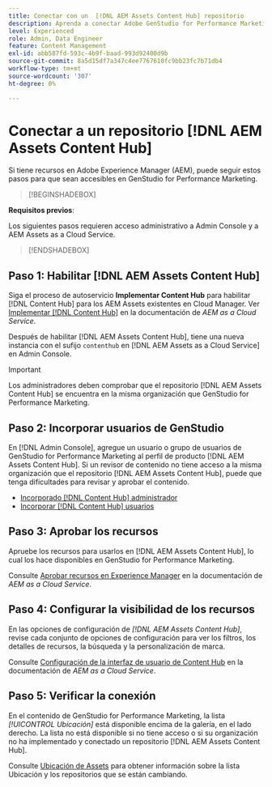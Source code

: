 ```yaml
---
title: Conectar con un  [!DNL AEM Assets Content Hub] repositorio
description: Aprenda a conectar Adobe GenStudio for Performance Marketing a un repositorio de Adobe Experience Manager (AEM) [!DNL Content Hub] y a aprovechar el contenido aprobado existente.
level: Experienced
role: Admin, Data Engineer
feature: Content Management
exl-id: abb587fd-593c-4b9f-baad-993d92400d9b
source-git-commit: 8a5d15df7a347c4ee7767610fc9bb23fc7b71db4
workflow-type: tm+mt
source-wordcount: '307'
ht-degree: 0%

---
```


# Conectar a un repositorio [!DNL AEM Assets Content Hub]

Si tiene recursos en Adobe Experience Manager (AEM), puede seguir estos pasos para que sean accesibles en GenStudio for Performance Marketing.

>[!BEGINSHADEBOX]

**Requisitos previos**:

Los siguientes pasos requieren acceso administrativo a Admin Console y a AEM Assets as a Cloud Service.

>[!ENDSHADEBOX]

## Paso 1: Habilitar [!DNL AEM Assets Content Hub]

Siga el proceso de autoservicio **Implementar Content Hub** para habilitar [!DNL Content Hub] para los AEM Assets existentes en Cloud Manager. Ver [Implementar [!DNL Content Hub]](https://experienceleague.adobe.com/en/docs/experience-manager-cloud-service/content/assets/content-hub/deploy-content-hub) en la documentación de _AEM as a Cloud Service_.

Después de habilitar [!DNL AEM Assets Content Hub], tiene una nueva instancia con el sufijo `contenthub` en [!DNL AEM Assets as a Cloud Service] en Admin Console.

>[!IMPORTANT]
>
>Los administradores deben comprobar que el repositorio [!DNL AEM Assets Content Hub] se encuentra en la misma organización que GenStudio for Performance Marketing.

## Paso 2: Incorporar usuarios de GenStudio

En [!DNL Admin Console], agregue un usuario o grupo de usuarios de GenStudio for Performance Marketing al perfil de producto [!DNL AEM Assets Content Hub]. Si un revisor de contenido no tiene acceso a la misma organización que el repositorio [!DNL AEM Assets Content Hub], puede que tenga dificultades para revisar y aprobar el contenido.

- [Incorporado [!DNL Content Hub] administrador](https://experienceleague.adobe.com/en/docs/experience-manager-cloud-service/content/assets/content-hub/deploy-content-hub#onboard-content-hub-administrator)
- [Incorporar [!DNL Content Hub] usuarios](https://experienceleague.adobe.com/en/docs/experience-manager-cloud-service/content/assets/content-hub/deploy-content-hub#onboard-content-hub-users)

## Paso 3: Aprobar los recursos

Apruebe los recursos para usarlos en [!DNL AEM Assets Content Hub], lo cual los hace disponibles en GenStudio for Performance Marketing.

Consulte [Aprobar recursos en Experience Manager](https://experienceleague.adobe.com/en/docs/experience-manager-cloud-service/content/assets/dynamicmedia/dynamic-media-open-apis/approve-assets) en la documentación de _AEM as a Cloud Service_.

## Paso 4: Configurar la visibilidad de los recursos

En las opciones de configuración de _[!DNL AEM Assets Content Hub]_, revise cada conjunto de opciones de configuración para ver los filtros, los detalles de recursos, la búsqueda y la personalización de marca.

Consulte [Configuración de la interfaz de usuario de Content Hub](https://experienceleague.adobe.com/en/docs/experience-manager-cloud-service/content/assets/content-hub/configure-content-hub-ui-options) en la documentación de _AEM as a Cloud Service_.

## Paso 5: Verificar la conexión

En el contenido de GenStudio for Performance Marketing, la lista _[!UICONTROL Ubicación]_ está disponible encima de la galería, en el lado derecho. La lista no está disponible si no tiene acceso o si su organización no ha implementado y conectado un repositorio [!DNL AEM Assets Content Hub].

Consulte [Ubicación de Assets](manage-assets.md#assets-location) para obtener información sobre la lista Ubicación y los repositorios que se están cambiando.
